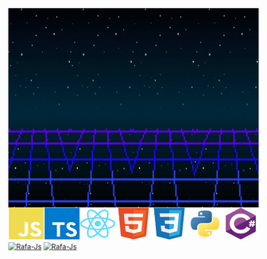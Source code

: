 <div>
  <img align="center" alt="developer" height="400" width="1000" src="https://github.com/Lacerdavitor/Lacerdavitor/blob/main/hi,%20I'm%20Vitor%20Lacerda%20,%20a%20web%20developer%20in%20making%20(1).gif?raw=true">
</div>  
<div style="display:inline-flex;">
  <img align="center" alt="lacerda.dev-Js" height="65" width="112" src="https://raw.githubusercontent.com/devicons/devicon/master/icons/javascript/javascript-plain.svg">
  <img align="center" alt="lacerda.dev Ts" height="65" width="112" src="https://raw.githubusercontent.com/devicons/devicon/master/icons/typescript/typescript-plain.svg">
  <img align="center" alt="lacerda.dev Rs" height="65" width="112" src="https://raw.githubusercontent.com/devicons/devicon/master/icons/react/react-original.svg">
  <img align="center" alt="lacerda.dev-HTML" height="65" width="112" src="https://raw.githubusercontent.com/devicons/devicon/master/icons/html5/html5-original.svg">
  <img align="center" alt="lacerda.dev-CSS" height="65" width="112" src="https://raw.githubusercontent.com/devicons/devicon/master/icons/css3/css3-original.svg">
  <img align="center" alt="lacerda.dev-Python" height="65" width="112" src="https://raw.githubusercontent.com/devicons/devicon/master/icons/python/python-original.svg">
  <img align="center" alt="lacerda.dev-Csharp" height="65" width="112" src="https://raw.githubusercontent.com/devicons/devicon/master/icons/csharp/csharp-original.svg">
</div>
<div style="justify-content:space-between;"> 
  <a href = "mailto:lacerdavitor.dev@gmail.com"><img align="center" alt="Rafa-Js" height="50" width="400" src="https://img.shields.io/badge/-Gmail-%23333?style=for-the-badge&logo=gmail&logoColor=white" target="_blank"></a>
  <a href="https://www.linkedin.com/in/jo%C3%A3o-vitor-lacerda-6a9620279/" target="_blank"><img align="center" alt="Rafa-Js" height="50" width="400" src="https://img.shields.io/badge/-LinkedIn-%230077B5?style=for-the-badge&logo=linkedin&logoColor=white" target="_blank"></a> 
</div>
